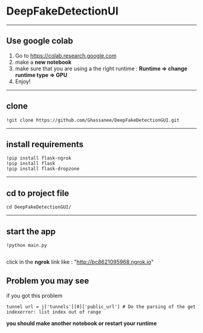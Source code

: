 # DeepFakeDetectionUI
---
## Use google colab
1. Go to https://colab.research.google.com
2. make a **new notebook**
3. make sure that you are using a the right runtime : **Runtime => change runtime type => GPU** 
4. Enjoy!
---
## clone 
```
!git clone https://github.com/Ghassanee/DeepFakeDetectionGUI.git
```
---------
## install requirements
```
!pip install flask-ngrok
!pip install flask
!pip install flask-dropzone
```
---
## cd to project file 
```
cd DeepFakeDetectionGUI/
```
---
## start the app 
```
!python main.py


```
click in the **ngrok** link like : "http://bc8621095968.ngrok.io"

## Problem you may see

if you got this problem 
```
tunnel url = j['tunnels'][0]['public_url'] # Do the parsing of the get
indexerror: list index out of range
```
**you should make another notebook or restart your runtime**
